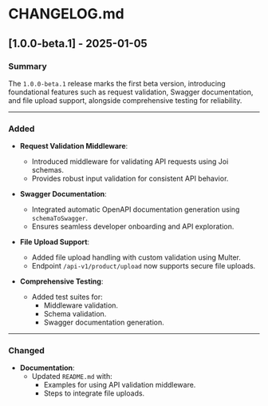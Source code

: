 # CHANGELOG.md

## [1.0.0-beta.1] - 2025-01-05

### Summary

The `1.0.0-beta.1` release marks the first beta version, introducing foundational features such as
request validation, Swagger documentation, and file upload support, alongside comprehensive testing
for reliability.

---

### Added

- **Request Validation Middleware**:

  - Introduced middleware for validating API requests using Joi schemas.
  - Provides robust input validation for consistent API behavior.

- **Swagger Documentation**:

  - Integrated automatic OpenAPI documentation generation using `schemaToSwagger`.
  - Ensures seamless developer onboarding and API exploration.

- **File Upload Support**:

  - Added file upload handling with custom validation using Multer.
  - Endpoint `/api-v1/product/upload` now supports secure file uploads.

- **Comprehensive Testing**:
  - Added test suites for:
    - Middleware validation.
    - Schema validation.
    - Swagger documentation generation.

---

### Changed

- **Documentation**:
  - Updated `README.md` with:
    - Examples for using API validation middleware.
    - Steps to integrate file uploads.
